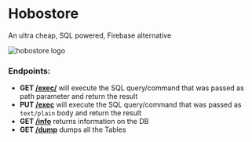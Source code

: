 Hobostore
================
An ultra cheap, SQL powered, Firebase alternative 

![hobostore logo](https://cdn.glitch.com/e003989b-8256-4c47-9d72-378acc6c5df4%2Fhobostore_small.png?v=1561301490961)


### Endpoints:
- **GET [/exec/](./exec)** will execute the SQL query/command that was passed as path parameter and return the result
- **PUT [/exec](./exec)** will execute the SQL query/command that was passed as `text/plain` body and return the result
- **GET [/info](./info)** returns information on the DB
- **GET [/dump](./dump)** dumps all the Tables